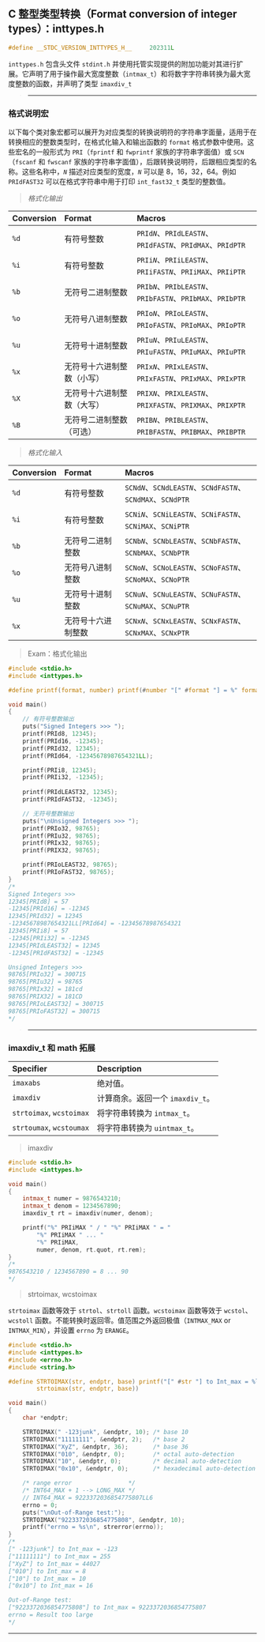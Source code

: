 ## C 整型类型转换（Format conversion of integer types）：inttypes.h

```c
#define __STDC_VERSION_INTTYPES_H__     202311L
```

`inttypes.h` 包含头文件 `stdint.h` 并使用托管实现提供的附加功能对其进行扩展。它声明了用于操作最大宽度整数（`intmax_t`）和将数字字符串转换为最大宽度整数的函数，并声明了类型 `imaxdiv_t`


>---
### 格式说明宏

以下每个类对象宏都可以展开为对应类型的转换说明符的字符串字面量，适用于在转换相应的整数类型时，在格式化输入和输出函数的 `format` 格式参数中使用。这些宏名的一般形式为 `PRI`（`fprintf` 和 `fwprintf` 家族的字符串字面值）或 `SCN`（`fscanf` 和 `fwscanf` 家族的字符串字面值），后跟转换说明符，后跟相应类型的名称。这些名称中，*`N`* 描述对应类型的宽度，*`N`* 可以是 8，16，32，64。例如 `PRIdFAST32` 可以在格式字符串中用于打印 `int_fast32_t` 类型的整数值。

> *格式化输出*

| Conversion | Format                     | Macros                                                                                                               |
| :--------- | :------------------------- | :------------------------------------------------------------------------------------------------------------------- |
| `%d`       | 有符号整数                 | <code>PRId<em>N</em></code>、<code>PRIdLEAST<em>N</em></code>、<code>PRIdFAST<em>N</em></code>、`PRIdMAX`、`PRIdPTR` |
| `%i`       | 有符号整数                 | <code>PRIi<em>N</em></code>、<code>PRIiLEAST<em>N</em></code>、<code>PRIiFAST<em>N</em></code>、`PRIiMAX`、`PRIiPTR` |
| `%b`       | 无符号二进制整数           | <code>PRIb<em>N</em></code>、<code>PRIbLEAST<em>N</em></code>、<code>PRIbFAST<em>N</em></code>、`PRIbMAX`、`PRIbPTR` |
| `%o`       | 无符号八进制整数           | <code>PRIo<em>N</em></code>、<code>PRIoLEAST<em>N</em></code>、<code>PRIoFAST<em>N</em></code>、`PRIoMAX`、`PRIoPTR` |
| `%u`       | 无符号十进制整数           | <code>PRIu<em>N</em></code>、<code>PRIuLEAST<em>N</em></code>、<code>PRIuFAST<em>N</em></code>、`PRIuMAX`、`PRIuPTR` |
| `%x`       | 无符号十六进制整数（小写） | <code>PRIx<em>N</em></code>、<code>PRIxLEAST<em>N</em></code>、<code>PRIxFAST<em>N</em></code>、`PRIxMAX`、`PRIxPTR` |
| `%X`       | 无符号十六进制整数（大写） | <code>PRIX<em>N</em></code>、<code>PRIXLEAST<em>N</em></code>、<code>PRIXFAST<em>N</em></code>、`PRIXMAX`、`PRIXPTR` |
| `%B`       | 无符号二进制整数（可选）   | <code>PRIB<em>N</em></code>、<code>PRIBLEAST<em>N</em></code>、<code>PRIBFAST<em>N</em></code>、`PRIBMAX`、`PRIBPTR` |

> *格式化输入*

| Conversion | Format             | Macros                                                                                                               |
| :--------- | :----------------- | :------------------------------------------------------------------------------------------------------------------- |
| `%d`       | 有符号整数         | <code>SCNd<em>N</em></code>、<code>SCNdLEAST<em>N</em></code>、<code>SCNdFAST<em>N</em></code>、`SCNdMAX`、`SCNdPTR` |
| `%i`       | 有符号整数         | <code>SCNi<em>N</em></code>、<code>SCNiLEAST<em>N</em></code>、<code>SCNiFAST<em>N</em></code>、`SCNiMAX`、`SCNiPTR` |
| `%b`       | 无符号二进制整数   | <code>SCNb<em>N</em></code>、<code>SCNbLEAST<em>N</em></code>、<code>SCNbFAST<em>N</em></code>、`SCNbMAX`、`SCNbPTR` |
| `%o`       | 无符号八进制整数   | <code>SCNo<em>N</em></code>、<code>SCNoLEAST<em>N</em></code>、<code>SCNoFAST<em>N</em></code>、`SCNoMAX`、`SCNoPTR` |
| `%u`       | 无符号十进制整数   | <code>SCNu<em>N</em></code>、<code>SCNuLEAST<em>N</em></code>、<code>SCNuFAST<em>N</em></code>、`SCNuMAX`、`SCNuPTR` |
| `%x`       | 无符号十六进制整数 | <code>SCNx<em>N</em></code>、<code>SCNxLEAST<em>N</em></code>、<code>SCNxFAST<em>N</em></code>、`SCNxMAX`、`SCNxPTR` |

> Exam：格式化输出

```c
#include <stdio.h>
#include <inttypes.h>

#define printf(format, number) printf(#number "[" #format "] = %" format "\n", number)

void main()
{
	// 有符号整数输出
	puts("Signed Integers >>> ");
	printf(PRId8, 12345);
	printf(PRId16, -12345);
	printf(PRId32, 12345);
	printf(PRId64, -12345678987654321LL);

	printf(PRIi8, 12345);
	printf(PRIi32, -12345);
	
	printf(PRIdLEAST32, 12345);
	printf(PRIdFAST32, -12345);

	// 无符号整数输出
	puts("\nUnsigned Integers >>> ");
	printf(PRIo32, 98765);
	printf(PRIu32, 98765);
	printf(PRIx32, 98765);
	printf(PRIX32, 98765);

	printf(PRIoLEAST32, 98765);
	printf(PRIoFAST32, 98765);
}
/*
Signed Integers >>>
12345[PRId8] = 57
-12345[PRId16] = -12345
12345[PRId32] = 12345
-12345678987654321LL[PRId64] = -12345678987654321
12345[PRIi8] = 57
-12345[PRIi32] = -12345
12345[PRIdLEAST32] = 12345
-12345[PRIdFAST32] = -12345

Unsigned Integers >>>
98765[PRIo32] = 300715
98765[PRIu32] = 98765
98765[PRIx32] = 181cd
98765[PRIX32] = 181CD
98765[PRIoLEAST32] = 300715
98765[PRIoFAST32] = 300715
*/
```

>---
### imaxdiv_t 和 math 拓展 

| Specifier                | Description                      |
| :----------------------- | :------------------------------- |
| `imaxabs`                | 绝对值。                         |  
| `imaxdiv`                | 计算商余。返回一个 `imaxdiv_t`。 |
| `strtoimax`, `wcstoimax` | 将字符串转换为 `intmax_t`。      |  
| `strtoumax`, `wcstoumax` | 将字符串转换为 `uintmax_t`。     |  

> imaxdiv

```c
#include <stdio.h>
#include <inttypes.h>

void main()
{
	intmax_t numer = 9876543210;
	intmax_t denom = 1234567890;
	imaxdiv_t rt = imaxdiv(numer, denom);

	printf("%" PRIiMAX " / " "%" PRIiMAX " = "
		"%" PRIiMAX " ... "
		"%" PRIiMAX,
		numer, denom, rt.quot, rt.rem);
}
/*
9876543210 / 1234567890 = 8 ... 90
*/
```

> strtoimax, wcstoimax

`strtoimax` 函数等效于 `strtol`、`strtoll` 函数。`wcstoimax` 函数等效于 `wcstol`、`wcstoll` 函数。不能转换时返回零。值范围之外返回极值（`INTMAX_MAX` or `INTMAX_MIN`），并设置 `errno` 为 `ERANGE`。

```c
#include <stdio.h>
#include <inttypes.h>
#include <errno.h>
#include <string.h>

#define STRTOIMAX(str, endptr, base) printf("[" #str "] to Int_max = %lld\n", \
        strtoimax(str, endptr, base))

void main()
{
    char *endptr;

    STRTOIMAX(" -123junk", &endptr, 10); /* base 10                    */
    STRTOIMAX("11111111", &endptr, 2);   /* base 2                     */
    STRTOIMAX("XyZ", &endptr, 36);       /* base 36                    */
    STRTOIMAX("010", &endptr, 0);        /* octal auto-detection       */
    STRTOIMAX("10", &endptr, 0);         /* decimal auto-detection     */
    STRTOIMAX("0x10", &endptr, 0);       /* hexadecimal auto-detection */

    /* range error                */
    /* INT64_MAX + 1 --> LONG_MAX */
    // INT64_MAX = 9223372036854775807LL6
    errno = 0;
    puts("\nOut-of-Range test:");
    STRTOIMAX("9223372036854775808", &endptr, 10);
    printf("errno = %s\n", strerror(errno));
}
/*
[" -123junk"] to Int_max = -123
["11111111"] to Int_max = 255
["XyZ"] to Int_max = 44027
["010"] to Int_max = 8
["10"] to Int_max = 10
["0x10"] to Int_max = 16

Out-of-Range test:
["9223372036854775808"] to Int_max = 9223372036854775807
errno = Result too large
*/
```

---